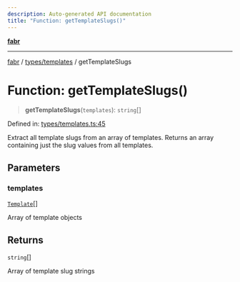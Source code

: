 ```yaml
---
description: Auto-generated API documentation
title: "Function: getTemplateSlugs()"
---
```


[**fabr**](../../../README.md)

***

[fabr](../../../README.md) / [types/templates](../README.md) / getTemplateSlugs

# Function: getTemplateSlugs()

> **getTemplateSlugs**(`templates`): `string`[]

Defined in: [types/templates.ts:45](https://github.com/yashjawale/fabr/blob/main/src/types/templates.ts#L45)

Extract all template slugs from an array of templates.
Returns an array containing just the slug values from all templates.

## Parameters

### templates

[`Template`](../interfaces/Template.md)[]

Array of template objects

## Returns

`string`[]

Array of template slug strings
